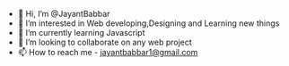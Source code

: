 - 👋 Hi, I’m @JayantBabbar
- 👀 I’m interested in Web developing,Designing and Learning new things
- 🌱 I’m currently learning Javascript
- 💞️ I’m looking to collaborate on any web project
- 📫 How to reach me - jayantbabbar1@gmail.com
<!---
JayantBabbar/JayantBabbar is a ✨ special ✨ repository because its `README.md` (this file) appears on your GitHub profile.
You can click the Preview link to take a look at your changes.
--->
